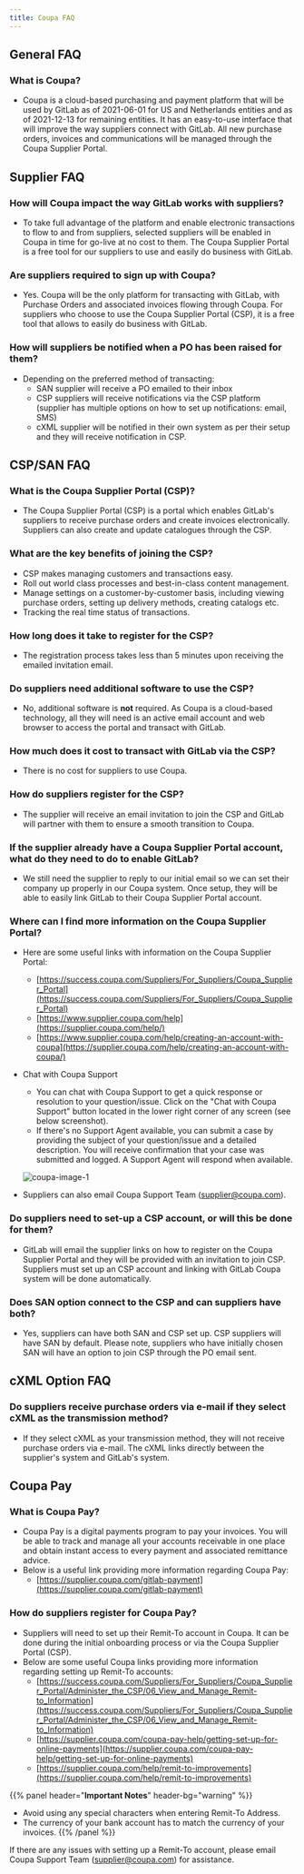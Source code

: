 ```yaml
---
title: Coupa FAQ
---
```


## General FAQ

### What is Coupa?

- Coupa is a cloud-based purchasing and payment platform that will be used by GitLab as of 2021-06-01 for US and Netherlands entities and as of 2021-12-13 for remaining entities. It has an easy-to-use interface that will improve the way suppliers connect with GitLab. All new purchase orders, invoices and communications will be managed through the Coupa Supplier Portal.

## Supplier FAQ

### How will Coupa impact the way GitLab works with suppliers?

- To take full advantage of the platform and enable electronic transactions to flow to and from suppliers, selected suppliers will be enabled in Coupa in time for go-live at no cost to them. The Coupa Supplier Portal is a free tool for our suppliers to use and easily do business with GitLab.

### Are suppliers required to sign up with Coupa?

- Yes. Coupa will be the only platform for transacting with GitLab, with Purchase Orders and associated invoices flowing through Coupa. For suppliers who choose to use the Coupa Supplier Portal (CSP), it is a free tool that allows to easily do business with GitLab.

### How will suppliers be notified when a PO has been raised for them?

- Depending on the preferred method of transacting:
  - SAN supplier will receive a PO emailed to their inbox
  - CSP suppliers will receive notifications via the CSP platform (supplier has multiple options on how to set up notifications: email, SMS)
  - cXML supplier will be notified in their own system as per their setup and they will receive notification in CSP.

## CSP/SAN FAQ

### What is the Coupa Supplier Portal (CSP)?

- The Coupa Supplier Portal (CSP) is a portal which enables GitLab's suppliers to receive purchase orders and create invoices electronically. Suppliers can also create and update catalogues through the CSP.

### What are the key benefits of joining the CSP?

- CSP makes managing customers and transactions easy.
- Roll out world class processes and best-in-class content management.
- Manage settings on a customer-by-customer basis, including viewing purchase orders, setting up delivery methods, creating catalogs etc.
- Tracking the real time status of transactions.

### How long does it take to register for the CSP?

- The registration process takes less than 5 minutes upon receiving the emailed invitation email.

### Do suppliers need additional software to use the CSP?

- No, additional software is **not** required. As Coupa is a cloud-based technology, all they will need is an active email account and web browser to access the portal and transact with GitLab.

### How much does it cost to transact with GitLab via the CSP?

- There is no cost for suppliers to use Coupa.

### How do suppliers register for the CSP?

- The supplier will receive an email invitation to join the CSP and GitLab will partner with them to ensure a smooth transition to Coupa.

### If the supplier already have a Coupa Supplier Portal account, what do they need to do to enable GitLab?

- We still need the supplier to reply to our initial email so we can set their company up properly in our Coupa system. Once setup, they will be able to easily link GitLab to their Coupa Supplier Portal account.

### Where can I find more information on the Coupa Supplier Portal?

- Here are some useful links with information on the Coupa Supplier Portal:
  - [https://success.coupa.com/Suppliers/For_Suppliers/Coupa_Supplier_Portal](https://success.coupa.com/Suppliers/For_Suppliers/Coupa_Supplier_Portal)
  - [https://www.supplier.coupa.com/help](https://supplier.coupa.com/help/)
  - [https://www.supplier.coupa.com/help/creating-an-account-with-coupa](https://supplier.coupa.com/help/creating-an-account-with-coupa/)
- Chat with Coupa Support
  - You can chat with Coupa Support to get a quick response or resolution to your question/issue. Click on the "Chat with Coupa Support" button located in the lower right corner of any screen (see below screenshot).
  - If there's no Support Agent available, you can submit a case by providing the subject of your question/issue and a detailed description. You will receive confirmation that your case was submitted and logged. A Support Agent will respond when available.

   ![coupa-image-1](../CoupaSupportChat.png)
- Suppliers can also email Coupa Support Team (<supplier@coupa.com>).

### Do suppliers need to set-up a CSP account, or will this be done for them?

- GitLab will email the supplier links on how to register on the Coupa Supplier Portal and they will be provided with an invitation to join CSP. Suppliers must set up an CSP account and linking with GitLab Coupa system will be done automatically.

### Does SAN option connect to the CSP and can suppliers have both?

- Yes, suppliers can have both SAN and CSP set up. CSP suppliers will have SAN by default. Please note, suppliers who have initially chosen SAN will have an option to join CSP through the PO email sent.

## cXML Option FAQ

### Do suppliers receive purchase orders via e-mail if they select cXML as the transmission method?

- If they select cXML as your transmission method, they will not receive purchase orders via e-mail. The cXML links directly between the supplier's system and GitLab's system.

## Coupa Pay

### What is Coupa Pay?

- Coupa Pay is a digital payments program to pay your invoices. You will be able to track and manage all your accounts receivable in one place and obtain instant access to every payment and associated remittance advice.
- Below is a useful link providing more information regarding Coupa Pay:
  - [https://supplier.coupa.com/gitlab-payment](https://supplier.coupa.com/gitlab-payment)

### How do suppliers register for Coupa Pay?

- Suppliers will need to set up their Remit-To account in Coupa. It can be done during the initial onboarding process or via the Coupa Supplier Portal (CSP).
- Below are some useful Coupa links providing more information regarding setting up Remit-To accounts:
  - [https://success.coupa.com/Suppliers/For_Suppliers/Coupa_Supplier_Portal/Administer_the_CSP/06_View_and_Manage_Remit-to_Information](https://success.coupa.com/Suppliers/For_Suppliers/Coupa_Supplier_Portal/Administer_the_CSP/06_View_and_Manage_Remit-to_Information)
  - [https://supplier.coupa.com/coupa-pay-help/getting-set-up-for-online-payments](https://supplier.coupa.com/coupa-pay-help/getting-set-up-for-online-payments)
  - [https://supplier.coupa.com/help/remit-to-improvements](https://supplier.coupa.com/help/remit-to-improvements)

{{% panel header="**Important Notes**" header-bg="warning" %}}

- Avoid using any special characters when entering Remit-To Address.
- The currency of your bank account has to match the currency of your invoices.
{{% /panel %}}

If there are any issues with setting up a Remit-To account, please email Coupa Support Team (<supplier@coupa.com>) for assistance.
